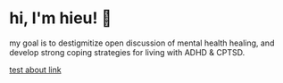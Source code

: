# hi, I'm hieu! 🌻

my goal is to destigmitize open discussion of mental health healing, and develop strong coping strategies for living with ADHD & CPTSD.


[test about link](https://curioushieu.com/about/)